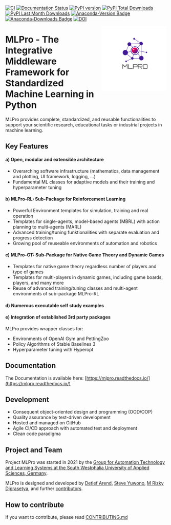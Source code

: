 [![CI](https://github.com/fhswf/MLPro/actions/workflows/ci.yml/badge.svg)](https://github.com/fhswf/MLPro/actions/workflows/ci.yml)
[![Documentation Status](https://readthedocs.org/projects/mlpro/badge/?version=latest)](https://mlpro.readthedocs.io/en/latest/?badge=latest)
[![PyPI version](https://badge.fury.io/py/mlpro.svg)](https://badge.fury.io/py/mlpro)
[![PyPI Total Downloads](https://static.pepy.tech/personalized-badge/mlpro?period=total&units=international_system&left_color=blue&right_color=orange&left_text=PyPI%20Total%20Downloads)](https://pepy.tech/project/mlpro)
[![PyPI Last Month Downloads](https://static.pepy.tech/personalized-badge/mlpro?period=month&units=international_system&left_color=blue&right_color=orange&left_text=PyPI%20Last%20Month%20Downloads)](https://pepy.tech/project/mlpro)
[![Anaconda-Version Badge](https://anaconda.org/mlpro/mlpro/badges/version.svg)](https://anaconda.org/mlpro/mlpro)
[![Anaconda-Downloads Badge](https://img.shields.io/conda/dn/mlpro/mlpro?color=green&label=Anaconda.org%20Total%20downloads&style=flat-square)](https://anaconda.org/mlpro/mlpro)
[![DOI](https://zenodo.org/badge/DOI/10.5281/zenodo.6653484.svg)](https://doi.org/10.5281/zenodo.6653484)

<img src="https://github.com/fhswf/MLPro/blob/main/doc/logo/original/logo.png?raw=True" align="right" width="40%"/>

# MLPro - The Integrative Middleware Framework for Standardized Machine Learning in Python

MLPro provides complete, standardized, and reusable functionalities to support your scientific research, educational tasks or industrial projects in machine learning.

## Key Features

#### a) Open, modular and extensible architecture
- Overarching software infrastructure (mathematics, data management and plotting, UI framework, logging, ...)
- Fundamental ML classes for adaptive models and their training and hyperparameter tuning

#### b) MLPro-RL: Sub-Package for Reinforcement Learning
- Powerful Environment templates for simulation, training and real operation
- Templates for single-agents, model-based agents (MBRL) with action planning to multi-agents (MARL)
- Advanced training/tuning funktionalities with separate evaluation and progress detection
- Growing pool of reuseable environments of automation and robotics

#### c) MLPro-GT: Sub-Package for Native Game Theory and Dynamic Games
- Templates for native game theory regardless number of players and type of games
- Templates for multi-players in dynamic games, including game boards, players, and many more
- Reuse of advanced training/tuning classes and multi-agent environments of sub-package MLPro-RL

#### d) Numerous executable self study examples

#### e) Integration of established 3rd party packages
MLPro provides wrapper classes for:
- Environments of OpenAI Gym and PettingZoo
- Policy Algorithms of Stable Baselines 3
- Hyperparameter tuning with Hyperopt


## Documentation
The Documentation is available here: [https://mlpro.readthedocs.io/](https://mlpro.readthedocs.io/)


## Development
- Consequent object-oriented design and programming (OOD/OOP)
- Quality assurance by test-driven development
- Hosted and managed on GitHub
- Agile CI/CD approach with automated test and deployment
- Clean code paradigma


## Project and Team
Project MLPro was started in 2021 by the [Group for Automation Technology and Learning Systems at the South Westphalia University of Applied Sciences, Germany](https://www.fh-swf.de/de/forschung___transfer_4/labore_3/labs/labor_fuer_automatisierungstechnik__soest_1/standardseite_57.php).

MLPro is designed and developed by [Detlef Arend](https://github.com/detlefarend), [Steve Yuwono](https://github.com/steveyuwono), [M Rizky Diprasetya](https://github.com/rizkydiprasetya), and further [contributors](https://github.com/fhswf/MLPro/graphs/contributors). 


## How to contribute
If you want to contribute, please read [CONTRIBUTING.md](https://github.com/fhswf/MLPro/blob/master/CONTRIBUTING.md)
